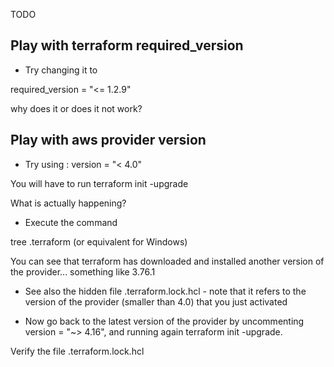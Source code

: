 TODO

## Play with terraform  required_version 
- Try changing it to 

required_version = "<= 1.2.9"

why does it or does it not work?

## Play with aws provider version
- Try using :
version = "< 4.0"

You will have to run terraform init -upgrade

What is actually happening?
- Execute the command 

tree .terraform  (or equivalent for Windows)

You can see that terraform has downloaded and installed another version of the provider... something like 3.76.1

- See also the hidden file  .terraform.lock.hcl - note that it refers to the version of the provider (smaller than 4.0) that you just activated

- Now go back to the latest version of the provider by uncommenting version = "~> 4.16",   and running again terraform init -upgrade.   

Verify the file .terraform.lock.hcl

